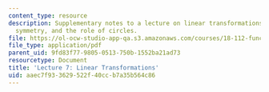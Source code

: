 ```yaml
---
content_type: resource
description: Supplementary notes to a lecture on linear transformations, cross ratio,
  symmetry, and the role of circles.
file: https://ol-ocw-studio-app-qa.s3.amazonaws.com/courses/18-112-functions-of-a-complex-variable-fall-2008/aaec7f933629522f40ccb7a35b564c86_lecture7.pdf
file_type: application/pdf
parent_uid: 9fd83f77-9805-0513-750b-1552ba21ad73
resourcetype: Document
title: 'Lecture 7: Linear Transformations'
uid: aaec7f93-3629-522f-40cc-b7a35b564c86
---
```

